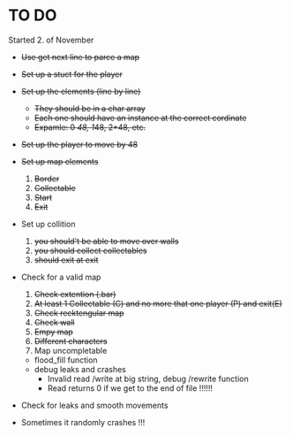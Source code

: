 # TO DO

Started 2. of November

- ~~Use get next line to parce a map~~
- ~~Set up a stuct for the player~~
- ~~Set up the elements (line by line)~~
  - ~~They should be in a char array~~
  - ~~Each one should have an instance at the correct cordinate~~
  - ~~Expamle: 0 *48, 1*48, 2*48, etc.~~
- ~~Set up the player to move by 48~~
- ~~Set up map elements~~
  1. ~~Border~~
  2. ~~Collectable~~
  3. ~~Start~~
  4. ~~Exit~~
- Set up collition
  1. ~~you should't be able to move over walls~~
  2. ~~you should collect collectables~~
  3. ~~should exit at exit~~
- Check for a valid map
  1. ~~Check extention (.bar)~~
  2. ~~At least 1 Collectable (C) and no more that one player (P) and exit(E)~~
  3. ~~Check recktengular map~~
  4. ~~Check wall~~
  5. ~~Empy map~~
  6. ~~Different characters~~
  7. Map uncompletable
  - flood_fill function
  - debug leaks and crashes
    + Invalid read /write at big string, debug /rewrite function
	+ Read returns 0 if we get to the end of file !!!!!!

- Check for leaks and smooth movements
- Sometimes it randomly crashes !!!
